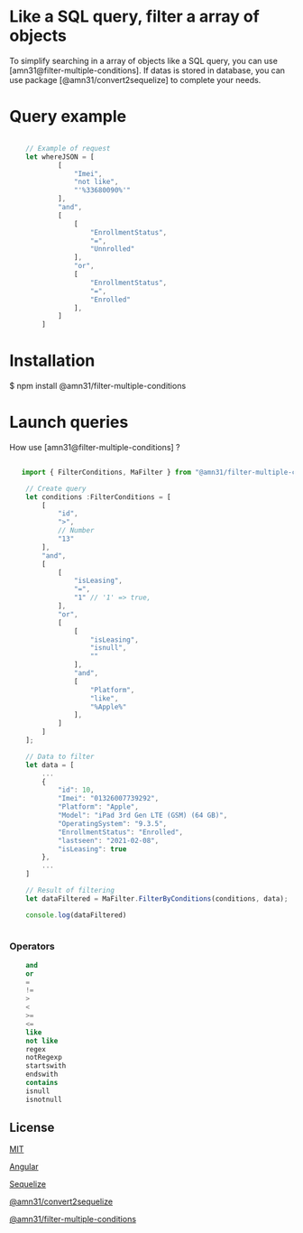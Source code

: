 
# Like a SQL query, filter a array of objects

To simplify searching in a array of objects like a SQL query, you can use [amn31@filter-multiple-conditions].
If datas is stored in database, you can use package [@amn31/convert2sequelize] to complete your needs. 


# Query example

```ts

    // Example of request 
    let whereJSON = [ 
            [
                "Imei",
                "not like",
                "'%33680090%'"
            ],
            "and",
            [
                [
                    "EnrollmentStatus",
                    "=",
                    "Unnrolled"
                ],
                "or",
                [
                    "EnrollmentStatus",
                    "=",
                    "Enrolled"
                ],
            ]
        ]
```

# Installation

$ npm install @amn31/filter-multiple-conditions


# Launch queries

How use [amn31@filter-multiple-conditions] ?

```ts
  
   import { FilterConditions, MaFilter } from "@amn31/filter-multiple-conditions"

    // Create query
    let conditions :FilterConditions = [
        [
            "id",
            ">",
            // Number
            "13"
        ],
        "and",
        [
            [
                "isLeasing",
                "=",
                "1" // '1' => true, 
            ],
            "or",
            [
                [
                    "isLeasing",
                    "isnull",
                    ""
                ],
                "and",
                [
                    "Platform",
                    "like",
                    "%Apple%"
                ],
            ]
        ]
    ];

    // Data to filter
    let data = [
        ...
        {
            "id": 10,
            "Imei": "01326007739292",
            "Platform": "Apple",
            "Model": "iPad 3rd Gen LTE (GSM) (64 GB)",
            "OperatingSystem": "9.3.5",
            "EnrollmentStatus": "Enrolled",
            "lastseen": "2021-02-08",
            "isLeasing": true
        },
        ...
    ]

    // Result of filtering
    let dataFiltered = MaFilter.FilterByConditions(conditions, data);

    console.log(dataFiltered)
    
```

### Operators 

```sql
    and
    or
    =
    !=
    >
    <
    >=
    <=
    like
    not like
    regex
    notRegexp
    startswith
    endswith
    contains
    isnull
    isnotnull
```

## License

[MIT](LICENSE)

[Angular](https://angular.io/)

[Sequelize](https://sequelize.org/master/manual/model-querying-basics.html)

[@amn31/convert2sequelize](https://www.npmjs.com/package/@amn31/convert2sequelize)

[@amn31/filter-multiple-conditions](https://www.npmjs.com/package/@amn31/filter-multiple-conditions)